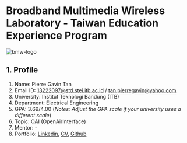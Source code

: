 # Broadband Multimedia Wireless Laboratory - Taiwan Education Experience Program
![bmw-logo](./assets/lab-logo.jpg)

## 1. Profile

1. Name: Pierre Gavin Tan
2. Email ID: 13222097@std.stei.itb.ac.id / tan.pierregavin@yahoo.com
3. University: Institut Teknologi Bandung (ITB)
4. Department: Electrical Engineering
5. GPA: 3.69/4.00 (*Notes: Adjust the GPA scale if your university uses a different scale*)
6. Topic: OAI (OpenAirInterface)
7. Mentor: -
8. Portfolio: [Linkedin](), [CV](), [Github]()
